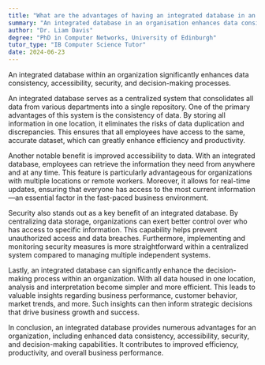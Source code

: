 ```yaml
---
title: "What are the advantages of having an integrated database in an organisation?"
summary: "An integrated database in an organisation enhances data consistency, accessibility, security, and improves decision-making processes."
author: "Dr. Liam Davis"
degree: "PhD in Computer Networks, University of Edinburgh"
tutor_type: "IB Computer Science Tutor"
date: 2024-06-23
---
```


An integrated database within an organization significantly enhances data consistency, accessibility, security, and decision-making processes.

An integrated database serves as a centralized system that consolidates all data from various departments into a single repository. One of the primary advantages of this system is the consistency of data. By storing all information in one location, it eliminates the risks of data duplication and discrepancies. This ensures that all employees have access to the same, accurate dataset, which can greatly enhance efficiency and productivity.

Another notable benefit is improved accessibility to data. With an integrated database, employees can retrieve the information they need from anywhere and at any time. This feature is particularly advantageous for organizations with multiple locations or remote workers. Moreover, it allows for real-time updates, ensuring that everyone has access to the most current information—an essential factor in the fast-paced business environment.

Security also stands out as a key benefit of an integrated database. By centralizing data storage, organizations can exert better control over who has access to specific information. This capability helps prevent unauthorized access and data breaches. Furthermore, implementing and monitoring security measures is more straightforward within a centralized system compared to managing multiple independent systems.

Lastly, an integrated database can significantly enhance the decision-making process within an organization. With all data housed in one location, analysis and interpretation become simpler and more efficient. This leads to valuable insights regarding business performance, customer behavior, market trends, and more. Such insights can then inform strategic decisions that drive business growth and success.

In conclusion, an integrated database provides numerous advantages for an organization, including enhanced data consistency, accessibility, security, and decision-making capabilities. It contributes to improved efficiency, productivity, and overall business performance.
    